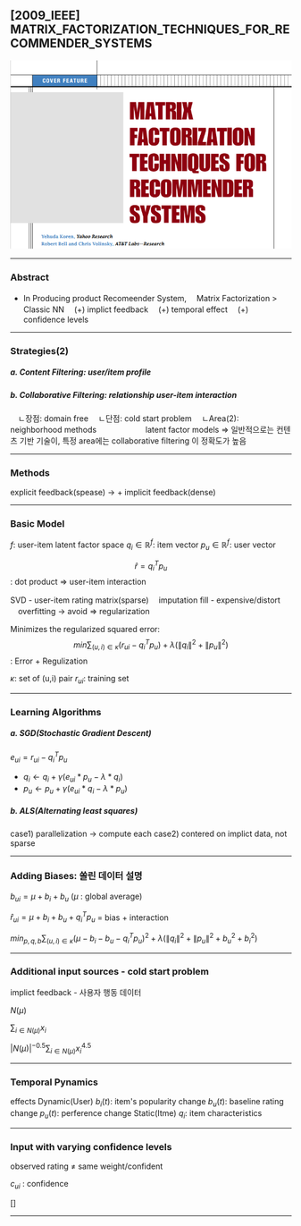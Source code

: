 ## [2009_IEEE] MATRIX_FACTORIZATION_TECHNIQUES_FOR_RECOMMENDER_SYSTEMS

![main](./image/main.PNG)

---

### Abstract
- In Producing product Recomeender System,
　Matrix Factorization > Classic NN
　(+) implict feedback
　(+) temporal effect
　(+) confidence levels

---
### Strategies(2)
##### a. Content Filtering: user/item profile
##### b. Collaborative Filtering: relationship user-item interaction
　ㄴ장점: domain free
　ㄴ단점: cold start problem
　ㄴArea(2): neighborhood methods
　　　　　　latent factor models
=> 일반적으로는 컨텐츠 기반 기술이, 특정 area에는 collaborative filtering 이 정확도가 높음

---
### Methods
explicit feedback(spease) -> + implicit feedback(dense)

---
### Basic Model

$f$: user-item latent factor space 
$q_i \in \mathbb{R}^f$: item vector 
$p_u \in \mathbb{R}^f$: user vector 
  
$$\hat{r}=q_i^Tp_u$$: dot product => user-item interaction 

SVD - user-item rating matrix(sparse)
　imputation fill - expensive/distort
　overfitting -> avoid => regularization

Minimizes the regularized squared error:
$$min\sum_{(u,i)\in \kappa}(r_{ui}-q_i^Tp_u)+ \lambda (\left \| q_i \right \|^2+\left \| p_u \right \|^2)$$: Error + Regulization 

$\kappa$: set of (u,i) pair
$r_{ui}$: training set

---
### Learning Algorithms
##### a. SGD(Stochastic Gradient Descent)
$e_{ui}=r_{ui}-q_i^Tp_u$
- $q_i \leftarrow q_i + \gamma (e_{ui}*p_u-\lambda *q_i)$
- $p_u \leftarrow p_u + \gamma (e_{ui}*q_i-\lambda *p_u)$

##### b. ALS(Alternating least squares)
case1) parallelization -> compute each
case2) contered on implict data, not sparse

---
### Adding Biases: 쏠린 데이터 설명 

$b_{ui} = \mu  + b_i+ b_u$ 
($\mu$ : global average)

$\hat{r}_{ui} = \mu+ b_i+ b_u + q_i^Tp_u$
 = bias + interaction

$min_{p,q,b}\sum_{(u,i)\in \kappa}(\mu- b_i- b_u - q_i^Tp_u)^2 + \lambda (\left \| q_i \right \|^2+\left \| p_u \right \|^2 + b_u^2 + b_i^2)$

---
### Additional input sources - cold start problem
implict feedback - 사용자 행동 데이터 

$N(\mu)$

$\sum_{i\in N(\mu)} x_i$

$| N(\mu)|^{-0.5}\sum_{i \in N(\mu)} x_i^{4.5}$

---
### Temporal Pynamics
effects
Dynamic(User)
$b_i(t)$: item's popularity change
$b_u(t)$: baseline rating change
$p_u(t)$: perference change
Static(Itme)
$q_i$: item characteristics

---
### Input with varying confidence levels
observed rating $\neq$ same weight/confident

$c_{ui}$ : confidence 


$[]$

---